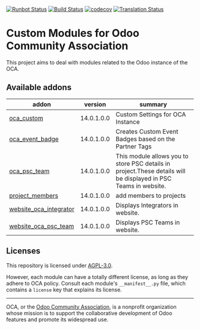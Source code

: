 [![Runbot Status](https://runbot.odoo-community.org/runbot/badge/flat/273/14.0.svg)](https://runbot.odoo-community.org/runbot/repo/github-com-oca-oca-custom-273)
[![Build Status](https://travis-ci.com/OCA/oca-custom.svg?branch=14.0)](https://travis-ci.com/OCA/oca-custom)
[![codecov](https://codecov.io/gh/OCA/oca-custom/branch/14.0/graph/badge.svg)](https://codecov.io/gh/OCA/oca-custom)
[![Translation Status](https://translation.odoo-community.org/widgets/oca-custom-14-0/-/svg-badge.svg)](https://translation.odoo-community.org/engage/oca-custom-14-0/?utm_source=widget)

<!-- /!\ do not modify above this line -->

# Custom Modules for Odoo Community Association

This project aims to deal with modules related to the Odoo instance of the OCA.

<!-- /!\ do not modify below this line -->

<!-- prettier-ignore-start -->

[//]: # (addons)

Available addons
----------------
addon | version | summary
--- | --- | ---
[oca_custom](oca_custom/) | 14.0.1.0.0 | Custom Settings for OCA Instance
[oca_event_badge](oca_event_badge/) | 14.0.1.0.0 | Creates Custom Event Badges based on the Partner Tags
[oca_psc_team](oca_psc_team/) | 14.0.1.0.0 | This module allows you to store PSC details in project.These details will be displayed in PSC Teams in website.
[project_members](project_members/) | 14.0.1.0.0 | add members to projects
[website_oca_integrator](website_oca_integrator/) | 14.0.1.0.0 | Displays Integrators in website.
[website_oca_psc_team](website_oca_psc_team/) | 14.0.1.0.0 | Displays PSC Teams in website.

[//]: # (end addons)

<!-- prettier-ignore-end -->

## Licenses

This repository is licensed under [AGPL-3.0](LICENSE).

However, each module can have a totally different license, as long as they adhere to OCA
policy. Consult each module's `__manifest__.py` file, which contains a `license` key
that explains its license.

----

OCA, or the [Odoo Community Association](http://odoo-community.org/), is a nonprofit
organization whose mission is to support the collaborative development of Odoo features
and promote its widespread use.
